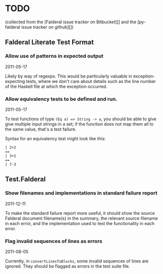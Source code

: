 TODO
====

(collected from the [Falderal issue tracker on Bitbucket][] and the
[py-falderal issue tracker on github][])

Falderal Literate Test Format
-----------------------------

### Allow use of patterns in expected output

2011-05-17

Likely by way of regexps. This would be particularly valuable in
exception-expecting tests, where we don't care about details such as the
line number of the Haskell file at which the exception occurred.

### Allow equivalency tests to be defined and run.

2011-05-17

To test functions of type `(Eq a) => String -> a`, you should be able to
give give multiple input strings in a set; if the function does not map
them all to the same value, that's a test failure.

Syntax for an equivalency test might look like this:

    | 2+2
    ==
    | 3+1
    ==
    | 7-3


Test.Falderal
-------------

### Show filenames and implementations in standard failure report ###

2011-12-11

To make the standard failure report more useful, it should show the source
Falderal document filename(s) in the summary, the relevant source filename
in each error, and the implementation used to test the functionality in
each error.

### Flag invalid sequences of lines as errors ###

2011-08-05

Currently, in `convertLinesToBlocks`, some invalid sequences of lines are
ignored. They should be flagged as errors in the test suite file.
